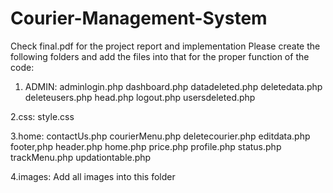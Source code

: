 # Courier-Management-System
Check final.pdf for the project report and implementation
Please create the following folders and add the files into that for the proper function of the code:

1. ADMIN:
adminlogin.php
dashboard.php
datadeleted.php
deletedata.php
deleteusers.php
head.php
logout.php
usersdeleted.php

2.css:
style.css

3.home:
contactUs.php
courierMenu.php
deletecourier.php
editdata.php
footer,php
header.php
home.php
price.php
profile.php
status.php
trackMenu.php
updationtable.php

4.images:
Add all images into this folder

